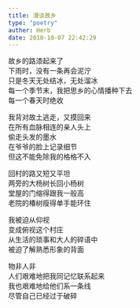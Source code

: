 ```yaml
---  
title: 漫谈故乡  
type: "poetry"  
auther: Herb  
date: 2018-10-07 22:42:29  
---  
```

故乡的路漆起来了  
下雨时，没有一条再会泥泞  
只是冬天无处结冰，无处溜冰  
每一个季节末，我把思乡的心情播种下去  
每一个春天时绝收  

我背对故土逃走，又摸回来  
在所有血脉相连的亲人头上  
偷走头发的墨水  
在爷爷的脸上记录细节  
但这不能免除我的格格不入  

回村的路又短又平坦  
两旁的大杨树长回小杨树  
堂屋的门缩得跟我一般高  
老院的椿树瘦得单手能环住  

我被迫从仰视  
变成俯视这个村庄  
从生活的琐事和大人的碎语中  
被迫了解熟悉形象的背面  

物非人非  
人们艰难地把我同记忆联系起来  
我也艰难地给他们系一条线  
尽管自己已经过于破碎
